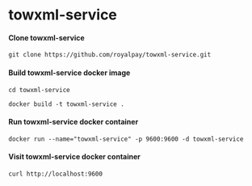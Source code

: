 # towxml-service

#### Clone towxml-service
`git clone https://github.com/royalpay/towxml-service.git`

#### Build towxml-service docker image
`cd towxml-service`

`docker build -t towxml-service .`

#### Run towxml-service docker container
`docker run --name="towxml-service" -p 9600:9600 -d towxml-service `

#### Visit towxml-service docker container

`curl http://localhost:9600`


